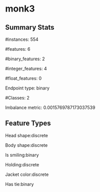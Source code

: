# monk3

## Summary Stats

#instances: 554

#features: 6

  #binary_features: 2

  #integer_features: 4

  #float_features: 0

Endpoint type: binary

#Classes: 2

Imbalance metric: 0.0015769787173037539

## Feature Types

 Head shape:discrete

Body shape:discrete

Is smiling:binary

Holding:discrete

Jacket color:discrete

Has tie:binary


